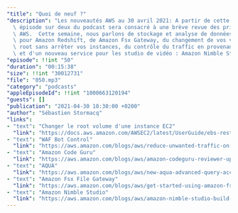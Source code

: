 ```yaml
---
"title": "Quoi de neuf ?"
"description": "Les nouveautés AWS au 30 avril 2021: A partir de cette semaine, un\
  \ épisode sur deux du podcast sera consacré à une brève revue des principales nouveautés\
  \ AWS.  Cette semaine, nous parlons de stockage et analyse de données avec AQUA\
  \ pour Amazon Redshift, de Amazon Fsx Gateway, du changement de vos volumes EBS\
  \ root sans arrêter vos instances, du contrôle du traffic en provenance des Bots\
  \ et d'un nouveau service pour les studio de vidéo : Amazon Nimble Studio"
"episode": !!int "50"
"duration": "00:15:38"
"size": !!int "30012731"
"file": "050.mp3"
"category": "podcasts"
"appleEpisodeId": !!int "1000663120194"
"guests": []
"publication": "2021-04-30 10:30:00 +0200"
"author": "Sébastien Stormacq"
"links":
- "text": "Changer le root volume d'une instance EC2"
  "link": "https://docs.aws.amazon.com/AWSEC2/latest/UserGuide/ebs-restoring-volume.html#replace-root"
- "text": "WAF Bot Control"
  "link": "https://aws.amazon.com/blogs/aws/reduce-unwanted-traffic-on-your-web-site-with-aws-bot-control/"
- "text": "Amazon Code Guru"
  "link": "https://aws.amazon.com/blogs/aws/amazon-codeguru-reviewer-updates-new-pricing-model-and-python-support-in-ga/"
- "text": "AQUA"
  "link": "https://aws.amazon.com/blogs/aws/new-aqua-advanced-query-accelerator-for-amazon-redshift/"
- "text": "Amazon Fsx File Gateway"
  "link": "https://aws.amazon.com/blogs/aws/get-started-using-amazon-fsx-file-gateway-for-fast-cached-access-to-file-server-data-in-the-cloud/"
- "text": "Amazon Nimble Studio"
  "link": "https://aws.amazon.com/blogs/aws/amazon-nimble-studio-build-a-creative-studio-in-the-cloud/"
---
```


